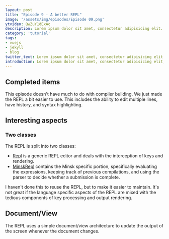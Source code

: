 ```yaml
---
layout: post
title: "Episode 9 - A better REPL"
image: '/assets/img/episodes/Episode 09.png'
ytvideo: QwZuY1dExAc
description: Lorem ipsum dolor sit amet, consectetur adipisicing elit.
category: 'tutorial'
tags:
- vuejs
- jekyll
- blog
twitter_text: Lorem ipsum dolor sit amet, consectetur adipisicing elit.
introduction: Lorem ipsum dolor sit amet, consectetur adipisicing elit, sed do eiusmod tempor incididunt ut labore et dolore magna aliqua.
---
```


## Completed items

This episode doesn't have much to do with compiler building. We just made the
REPL a bit easier to use. This includes the ability to edit multiple lines, have
history, and syntax highlighting.

## Interesting aspects

### Two classes

The REPL is split into two classes:

* [Repl] is a generic REPL editor and deals with the interception of keys and
  rendering.
* [MinskRepl] contains the Minsk specific portion, specifically evaluating the
  expressions, keeping track of previous compilations, and using the parser to
  decide whether a submission is complete.

I haven't done this to reuse the REPL, but to make it easier to maintain. It's
not great if the language specific aspects of the REPL are mixed with the
tedious components of key processing and output rendering.

## Document/View

The REPL uses a simple document/view architecture to update the output of the
screen whenever the document changes.

[Repl]: https://github.com/terrajobst/minsk/blob/69123841304be0b9be0c5dc451c20fa07742f567/src/mc/Repl.cs
[MinskRepl]: https://github.com/terrajobst/minsk/blob/69123841304be0b9be0c5dc451c20fa07742f567/src/mc/MinskRepl.cs